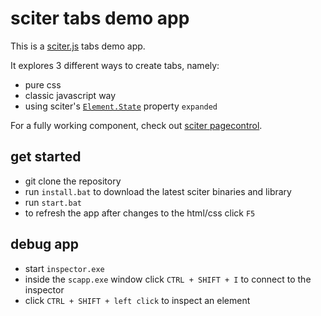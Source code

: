 # sciter tabs demo app

This is a [sciter.js](https://sciter.com/) tabs demo app.

It explores 3 different ways to create tabs, namely:
- pure css
- classic javascript way
- using sciter's [`Element.State`](https://github.com/c-smile/sciter-js-sdk/blob/main/docs/md/Element.State.md) property `expanded`

For a fully working component, check out [sciter pagecontrol](https://github.com/8ctopus/sciter-pagecontrol).

## get started

- git clone the repository
- run `install.bat` to download the latest sciter binaries and library
- run `start.bat`
- to refresh the app after changes to the html/css click `F5`

## debug app

- start `inspector.exe`
- inside the `scapp.exe` window click `CTRL + SHIFT + I` to connect to the inspector
- click `CTRL + SHIFT + left click` to inspect an element

